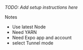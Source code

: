 *TODO: Add setup instructions here*

Notes 
- Use latest Node
- Need YARN
- Need Expo app and account
- select Tunnel mode
